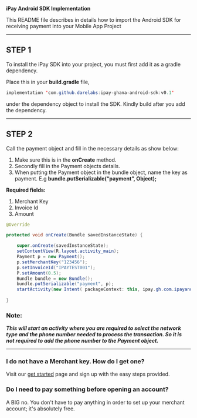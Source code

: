 **iPay Android SDK Implementation**

This README file describes in details how to import the Android SDK for receiving payment into your Mobile App Project

---

## STEP 1

To install the iPay SDK into your project, you must first add it as a gradle dependency.

Place this in your **build.gradle** file,

```java
implementation 'com.github.darelabs:ipay-ghana-android-sdk:v0.1'
```

under the dependency object to install the SDK. Kindly build after you add the dependency.

---

## STEP 2

Call the payment object and fill in the necessary details as show below:
1. Make sure this is in the **onCreate** method.
2. Secondly fill in the Payment objects details.
3. When putting the Payment object in the bundle object, name the key as payment. E.g **bundle.putSerializable(“payment”, Object);**

**Required fields:**
1. Merchant Key
2. Invoice Id
3. Amount


```java
@Override

protected void onCreate(Bundle savedInstanceState) {

	super.onCreate(savedInstanceState);
	setContentView(R.layout.activity_main);
	Payment p = new Payment();
	p.setMerchantKey("123456");
	p.setInvoiceId("IPAYTEST001");
	P.setAmount(0.5);
	Bundle bundle = new Bundle();
	bundle.putSerializable("payment", p);
	startActivity(new Intent( packageContext: this, ipay.gh.com.ipayandroidsdk.PaymentActivity.class).putExtras(bundle));
	
}
```

### Note:
***This will start an activity where you are required to select the network type and the phone number needed to process the transaction.   So it is not required to add the phone number to the Payment object.***

---


### I do not have a Merchant key. How do I get one?
Visit our [get started](https://manage.ipaygh.com/xmanage/get-started) page and sign up with the easy steps provided.

### Do I need to pay something before opening an account?
A BIG no.
You don't have to pay anything in order to set up your merchant account; it's absolutely free.
